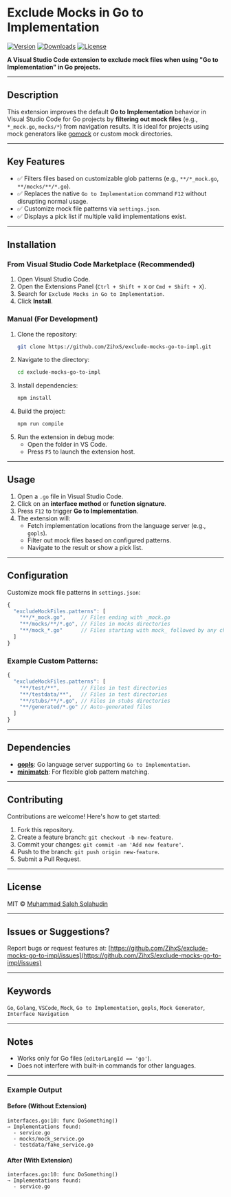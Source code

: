 # Exclude Mocks in Go to Implementation

[![Version](https://img.shields.io/vscode-marketplace/v/zihxs.exclude-mocks-go-to-impl)](https://marketplace.visualstudio.com/items?itemName=zihxs.exclude-mocks-go-to-impl)
[![Downloads](https://img.shields.io/vscode-marketplace/d/zihxs.exclude-mocks-go-to-impl)](https://marketplace.visualstudio.com/items?itemName=zihxs.exclude-mocks-go-to-impl)
[![License](https://img.shields.io/github/license/ZihxS/exclude-mocks-go-to-impl)](LICENSE)

**A Visual Studio Code extension to exclude mock files when using "Go to Implementation" in Go projects.**

---

## Description

This extension improves the default **Go to Implementation** behavior in Visual Studio Code for Go projects by **filtering out mock files** (e.g., `*_mock.go`, `mocks/*`) from navigation results. It is ideal for projects using mock generators like [gomock](https://github.com/golang/mock) or custom mock directories.

---

## Key Features

- ✅ Filters files based on customizable glob patterns (e.g., `**/*_mock.go`, `**/mocks/**/*.go`).
- ✅ Replaces the native `Go to Implementation` command `F12` without disrupting normal usage.
- ✅ Customize mock file patterns via `settings.json`.
- ✅ Displays a pick list if multiple valid implementations exist.

---

## Installation

### From Visual Studio Code Marketplace (Recommended)
1. Open Visual Studio Code.
2. Open the Extensions Panel (`Ctrl + Shift + X` or `Cmd + Shift + X`).
3. Search for `Exclude Mocks in Go to Implementation`.
4. Click **Install**.

### Manual (For Development)
1. Clone the repository:
   ```bash
   git clone https://github.com/ZihxS/exclude-mocks-go-to-impl.git
   ```
2. Navigate to the directory:
   ```bash
   cd exclude-mocks-go-to-impl
   ```
3. Install dependencies:
   ```bash
   npm install
   ```
4. Build the project:
   ```bash
   npm run compile
   ```
5. Run the extension in debug mode:
   - Open the folder in VS Code.
   - Press `F5` to launch the extension host.

---

## Usage

1. Open a `.go` file in Visual Studio Code.
2. Click on an **interface method** or **function signature**.
3. Press `F12` to trigger **Go to Implementation**.
4. The extension will:
   - Fetch implementation locations from the language server (e.g., `gopls`).
   - Filter out mock files based on configured patterns.
   - Navigate to the result or show a pick list.

---

## Configuration

Customize mock file patterns in `settings.json`:

```js
{
  "excludeMockFiles.patterns": [
    "**/*_mock.go",     // Files ending with _mock.go
    "**/mocks/**/*.go", // Files in mocks directories
    "**/mock_*.go"      // Files starting with mock_ followed by any characters
  ]
}
```

### Example Custom Patterns:
```js
{
  "excludeMockFiles.patterns": [
    "**/test/**",       // Files in test directories
    "**/testdata/**",   // Files in test directories
    "**/stubs/**/*.go", // Files in stubs directories
    "**/generated/*.go" // Auto-generated files
  ]
}
```

---

## Dependencies

- **[gopls](https://pkg.go.dev/golang.org/x/tools/gopls)**: Go language server supporting `Go to Implementation`.
- **[minimatch](https://www.npmjs.com/package/minimatch)**: For flexible glob pattern matching.

---

## Contributing

Contributions are welcome! Here's how to get started:

1. Fork this repository.
2. Create a feature branch: `git checkout -b new-feature`.
3. Commit your changes: `git commit -am 'Add new feature'`.
4. Push to the branch: `git push origin new-feature`.
5. Submit a Pull Request.

---

## License

MIT © [Muhammad Saleh Solahudin](https://github.com/ZihxS)

---

## Issues or Suggestions?

Report bugs or request features at:
[https://github.com/ZihxS/exclude-mocks-go-to-impl/issues](https://github.com/ZihxS/exclude-mocks-go-to-impl/issues)

---

## Keywords

`Go`, `Golang`, `VSCode`, `Mock`, `Go to Implementation`, `gopls`, `Mock Generator`, `Interface Navigation`

---

## Notes

- Works only for Go files (`editorLangId == 'go'`).
- Does not interfere with built-in commands for other languages.

---

### Example Output

#### Before (Without Extension)
```
interfaces.go:10: func DoSomething()
→ Implementations found:
  - service.go
  - mocks/mock_service.go
  - testdata/fake_service.go
```

#### After (With Extension)
```
interfaces.go:10: func DoSomething()
→ Implementations found:
  - service.go
```
